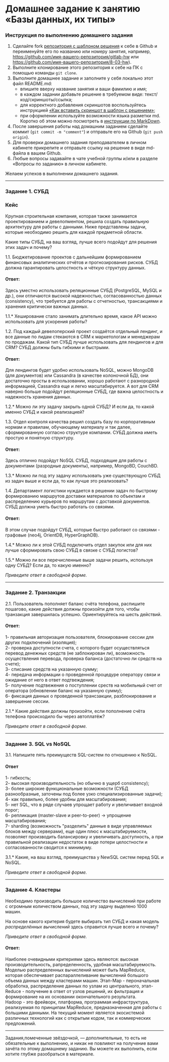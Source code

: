 # Домашнее задание к занятию «Базы данных, их типы»

### Инструкция по выполнению домашнего задания

1. Сделайте fork [репозитория c шаблоном решения](https://github.com/netology-code/sys-pattern-homework) к себе в Github и переименуйте его по названию или номеру занятия, например, https://github.com/имя-вашего-репозитория/gitlab-hw или https://github.com/имя-вашего-репозитория/8-03-hw).
2. Выполните клонирование этого репозитория к себе на ПК с помощью команды `git clone`.
3. Выполните домашнее задание и заполните у себя локально этот файл README.md:
   - впишите вверху название занятия и ваши фамилию и имя;
   - в каждом задании добавьте решение в требуемом виде: текст/код/скриншоты/ссылка;
   - для корректного добавления скриншотов воспользуйтесь инструкцией [«Как вставить скриншот в шаблон с решением»](https://github.com/netology-code/sys-pattern-homework/blob/main/screen-instruction.md);
   - при оформлении используйте возможности языка разметки md. Коротко об этом можно посмотреть в [инструкции по MarkDown](https://github.com/netology-code/sys-pattern-homework/blob/main/md-instruction.md).
4. После завершения работы над домашним заданием сделайте коммит (`git commit -m "comment"`) и отправьте его на Github (`git push origin`).
5. Для проверки домашнего задания преподавателем в личном кабинете прикрепите и отправьте ссылку на решение в виде md-файла в вашем Github.
6. Любые вопросы задавайте в чате учебной группы и/или в разделе «Вопросы по заданию» в личном кабинете.

Желаем успехов в выполнении домашнего задания.

---

### Задание 1. СУБД

### Кейс
Крупная строительная компания, которая также занимается проектированием и девелопментом, решила создать 
правильную архитектуру для работы с данными. Ниже представлены задачи, которые необходимо решить для
каждой предметной области. 

Какие типы СУБД, на ваш взгляд, лучше всего подойдут для решения этих задач и почему? 
 
1.1. Бюджетирование проектов с дальнейшим формированием финансовых аналитических отчётов и прогнозирования рисков.
СУБД должна гарантировать целостность и чёткую структуру данных.

#### Ответ:  ####
Здесь уместно использовать реляционные СУБД (PostgreSQL, MySQL и др.), они отличаются высокой надежностью, согласованностью данных (consistency), что требуется для работы с отчетностью, трансакциями и хранения критически важных данных.

1.1.* Хеширование стало занимать длительно время, какое API можно использовать для ускорения работы? 

1.2. Под каждый девелоперский проект создаётся отдельный лендинг, и все данные по лидам стекаются в CRM к 
маркетологам и менеджерам по продажам. Какой тип СУБД лучше использовать для лендингов и для CRM? 
СУБД должны быть гибкими и быстрыми.

#### Ответ:  ####
Для лендингов будет удобно использовать NoSQL, можно MongoDB (для документов) или Cassandra (в качестве колоночной БД), они достаточно просты в использовании, хорошо работают с разнородной информацией, Cassandra еще и легко масштабируется. А вот для CRM наверно больше подойдут реляционные СУБД, где важна целостность и надежность хранения данных.

1.2.* Можно ли эту задачу закрыть одной СУБД? И если да, то какой именно СУБД и какой реализацией?

1.3. Отдел контроля качества решил создать базу по корпоративным нормам и правилам, обучающему материалу 
и так далее, сформированную согласно структуре компании. СУБД должна иметь простую и понятную структуру.

#### Ответ: ####
Здесь отлично подойдут NoSQL СУБД, подходящие для работы с документами (разродные документы), например, MongoBD, CouchBD.

1.3.* Можно ли под эту задачу использовать уже существующую СУБД из задач выше и если да, то как лучше это 
реализовать?

1.4. Департамент логистики нуждается в решении задач по быстрому формированию маршрутов доставки материалов 
по объектам и распределению курьеров по маршрутам с доставкой документов. СУБД должна уметь быстро работать
со связями.

#### Ответ:  ####
В этом случае подойдут СУБД, которые быстро работают со связями - графовые (neo4j, OrientDB, HyperGraphDB).

1.4.* Можно ли к этой СУБД подключить отдел закупок или для них лучше сформировать свою СУБД в связке с СУБД 
логистов?

1.5.* Можно ли все перечисленные выше задачи решить, используя одну СУБД? Если да, то какую именно?

*Приведите ответ в свободной форме.*

---

### Задание 2. Транзакции

2.1. Пользователь пополняет баланс счёта телефона, распишите пошагово, какие действия должны произойти для того, чтобы 
транзакция завершилась успешно. Ориентируйтесь на шесть действий.

#### Ответ: ####
1- правильная авторизация пользователя, блокирование сессии для других подключений (изоляция);  
2- проверка доступности счета, с которого будет осуществляться перевод денежных средств (не заблокирован ли), возможность осуществления перевода, проверка баланса (достаточно ли средств на счете);  
3- списание средств на указанную сумму;  
4- передача информации о проведенной процедуре оператору связи и ожидание от него в ответ подтвеждения;   
5- получение подтвежения о поступлении среств на мобильный счет от оператора (обновлении баланс на указанную сумму);   
6- фиксация данных о проведенной трансзакции, разблокирование и завершение сессии.  

2.1.* Какие действия должны произойти, если пополнение счёта телефона происходило бы через автоплатёж?

*Приведите ответ в свободной форме.*

---

### Задание 3. SQL vs NoSQL

3.1. Напишите пять преимуществ SQL-систем по отношению к NoSQL. 

#### Ответ ####  
1- гибкость;  
2- высокая производительность (но обычно в ущерб consistency);  
3- более широкие функциональные возможности (СУБД разнообразные, заточены под более узко специализированные задачи);  
4- как правильно, более удобны для масштабирования;  
5- нет SQL, что в ряде случаев упрощает работу и увеличивает входной порог;  
6- репликация (master-slave и peer-to-peer) -> упрощение масштабирования;  
7- sharding (возможность "разделить" данные в виде управляемых блоков между серверами), еще один плюс к масштабируемости, позволяет производить балансировку и увеличивать доступность, а при правильной реализации недостаток в виде потери целостности и согласованности сводится к минимуму.  


3.1.* Какие, на ваш взгляд, преимущества у NewSQL систем перед SQL и NoSQL.

*Приведите ответ в свободной форме.*

---

### Задание 4. Кластеры

Необходимо производить большое количество вычислений при работе с огромным количеством данных, под эту задачу 
выделено 1000 машин. 

На основе какого критерия будете выбирать тип СУБД и какая модель *распределённых вычислений* 
здесь справится лучше всего и почему?

*Приведите ответ в свободной форме.*

#### Ответ:  ####  

Наиболее очевидными критериями здесь являются: высокая производительность, рапределенность, удобная масштабируемость.
Моделью распределенных вычислений может быть MapReduce, которая обеспечивает распараллеливание вычислений большого объема данных между кластерами машин. Этап-Map - пероначальная обработка, распределение данных по узлам из центрального, этап-Reduce - получение в ответ от узлов решений, их фильтрация и формирование на их основании окончательного результата.  
Hadoop - это фрейворк, платформа, программая инфраструктура, реализуемая по принципам MapReduce, предназначенная для работы с большими данными. На текущий момент является экосистемой различных технологий как с открытым кодом, так и коммерческих предложений.

---

Задания,помеченные звёздочкой, — дополнительные, то есть не обязательные к выполнению, и никак не повлияют на получение вами зачёта по этому домашнему заданию. Вы можете их выполнить, если хотите глубже разобраться в материале.
